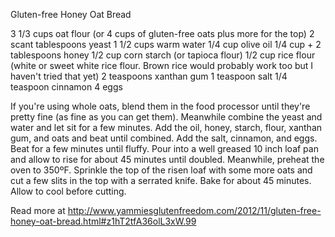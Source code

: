 Gluten-free Honey Oat Bread

3 1/3 cups oat flour (or 4 cups of gluten-free oats plus more for the top)
2 scant tablespoons yeast
1 1/2 cups warm water
1/4 cup olive oil
1/4 cup + 2 tablespoons honey
1/2 cup corn starch (or tapioca flour)
1/2 cup rice flour (white or sweet white rice flour. Brown rice would probably work too but I haven't tried that yet)
2 teaspoons xanthan gum
1 teaspoon salt
1/4 teaspoon cinnamon
4 eggs

If you're using whole oats, blend them in the food processor until they're pretty fine (as fine as you can get them). Meanwhile combine the yeast and water and let sit for a few minutes. Add the oil, honey, starch, flour, xanthan gum, and oats and beat until combined. Add the salt, cinnamon, and eggs. Beat for a few minutes until fluffy. Pour into a well greased 10 inch loaf pan and allow to rise for about 45 minutes until doubled. Meanwhile, preheat the oven to 350ºF. Sprinkle the top of the risen loaf with some more oats and cut a few slits in the top with a serrated knife. Bake for about 45 minutes. Allow to cool before cutting.

Read more at http://www.yammiesglutenfreedom.com/2012/11/gluten-free-honey-oat-bread.html#z1hT2tfA36olL3xW.99